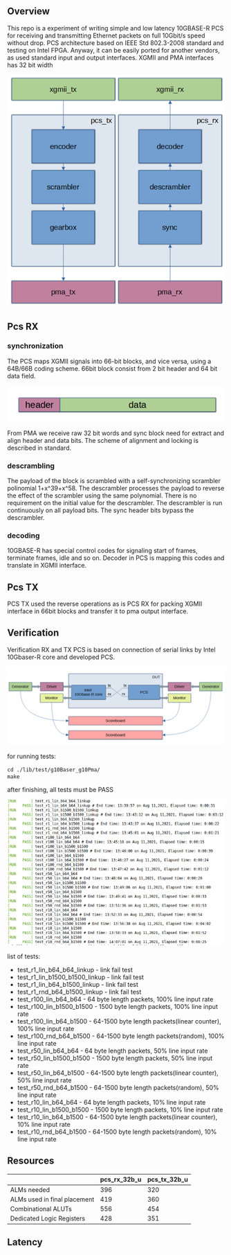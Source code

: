 ## Overview
This repo is a experiment of writing simple and low latency 10GBASE-R PCS for receiving and transmitting Ethernet packets on full 10Gbit/s speed without drop. 
PCS architecture based on IEEE Std 802.3-2008 standard and testing on Intel FPGA. Anyway, it can be easily ported for another vendors, as used standard input and output interfaces. XGMII and PMA interfaces has 32 bit width 

<p align="center">
  <img src="./pic/pcs32.PNG">
</p>

## Pcs RX
### synchronization
The PCS maps XGMII signals into 66-bit blocks, and vice versa, using a 64B/66B coding scheme. 66bit block consist from 2 bit header and 64 bit data field. 

<p align="center">
  <img src="./pic/64_66.PNG">
</p>

From PMA we receive raw 32 bit words and sync block need for extract and align header and data bits. The scheme of alignment and locking is described in standard.  
### descrambling
The payload of the block is scrambled with a self-synchronizing scrambler polinomial 1+x^39+x^58. The descrambler processes the payload to reverse the effect of the scrambler using the same polynomial. There is no requirement on the initial value for the descrambler. The descrambler is run continuously on all payload bits. The sync header bits bypass the descrambler.
### decoding
10GBASE-R has special control codes for signaling start of frames, terminate frames, idle and so on. Decoder in PCS is mapping this codes and translate in XGMII interface.
## Pcs TX
PCS TX used the reverse operations as is PCS RX for packing XGMII interface in 66bit blocks and transfer it to pma output interface.
## Verification
Verification RX and TX PCS is based on connection of serial links by Intel 10Gbaser-R core and developed PCS. 

<p align="center">
  <img src="./pic/dut.PNG">
</p>

for running tests:
```
cd ./lib/test/g10Baser_g10Pma/
make
```
after finishing, all tests must be PASS 

<p align="center">
  <img src="./pic/test_pass.PNG">
</p>

list of tests:
* test_r1_lin_b64_b64_linkup - link fail test
* test_r1_lin_b1500_b1500_linkup - link fail test 
* test_r1_lin_b64_b1500_linkup - link fail test   
* test_r1_rnd_b64_b1500_linkup - link fail test 
* test_r100_lin_b64_b64 - 64 byte length packets, 100% line input rate
* test_r100_lin_b1500_b1500 - 1500 byte length packets, 100% line input rate
* test_r100_lin_b64_b1500 - 64-1500 byte length packets(linear counter), 100% line input rate
* test_r100_rnd_b64_b1500 - 64-1500 byte length packets(random), 100% line input rate
* test_r50_lin_b64_b64 - 64 byte length packets, 50% line input rate
* test_r50_lin_b1500_b1500 - 1500 byte length packets, 50% line input rate
* test_r50_lin_b64_b1500 - 64-1500 byte length packets(linear counter), 50% line input rate
* test_r50_rnd_b64_b1500 - 64-1500 byte length packets(random), 50% line input rate
* test_r10_lin_b64_b64 - 64 byte length packets, 10% line input rate
* test_r10_lin_b1500_b1500 - 1500 byte length packets, 10% line input rate
* test_r10_lin_b64_b1500 - 64-1500 byte length packets(linear counter), 10% line input rate
* test_r10_rnd_b64_b1500 - 64-1500 byte length packets(random), 10% line input rate

## Resources

|                            | pcs_rx_32b_u | pcs_tx_32b_u |
| -------------------------- | ------------ | ------------ |
|ALMs needed                 |          396 |          320 |
|ALMs used in final placement|          419 |          360 |
|Combinational ALUTs         |          556 |          454 |
|Dedicated Logic Registers   |          428 |          351 |

## Latency
